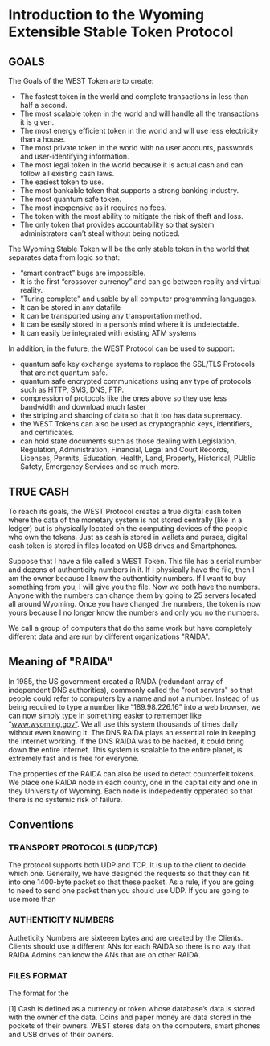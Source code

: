 # Introduction to the Wyoming Extensible Stable Token Protocol

## GOALS
The Goals of the WEST Token are to create:
* The fastest token in the world and complete transactions in less than half a second. 
* The most scalable token in the world and will handle all the transactions it is given. 
* The most energy efficient token in the world and will use less electricity than a house.
* The most private token in the world with no user accounts, passwords and user-identifying information.
* The most legal token in the world because it is actual cash and can follow all existing cash laws.
* The easiest token to use.
* The most bankable token that supports a strong banking industry. 
* The most quantum safe token.
* The most inexpensive as it requires no fees. 
* The token with the most ability to mitigate the risk of theft and loss.
* The only token that provides accountability so that system administrators can’t steal without being noticed. 

The Wyoming Stable Token will be the only stable token in the world that separates data from logic so that:  
* “smart contract” bugs are impossible.
* It is the first “crossover currency” and can go between reality and virtual reality.
* ”Turing complete” and usable by all computer programming languages.
* It can be stored in any datafile
* It can be transported using any transportation method. 
* It can be easily stored in a person’s mind where it is undetectable.  
* It can easily be integrated with existing ATM systems


In addition, in the future,  the WEST Protocol can be used to support: 
* quantum safe key exchange systems to replace the SSL/TLS Protocols that are not quantum safe. 
* quantum safe encrypted communications using any type of protocols such as HTTP, SMS, DNS, FTP.
* compression of protocols like the ones above so they use less bandwidth and download much faster
* the striping and sharding of data so that it too has data supremacy. 
* the WEST Tokens can also be used as cryptographic keys, identifiers, and certificates. 
* can hold state documents such as those dealing with Legislation, Regulation, Administration, Financial, Legal and Court Records, Licenses, Permits, Education, Health, Land, Property, Historical, PUblic Safety, Emergency Services and so much more. 


## TRUE CASH
To reach its goals, the WEST Protocol creates a true digital cash token where the data of the monetary system is not stored centrally (like in a ledger) but is physically located on the computing devices of the people who own the tokens. 
Just as cash is stored in wallets and purses, digital cash token is stored in files located on USB drives and Smartphones. 

Suppose that I have a file called a WEST Token. This file has a serial number and dozens of authenticity numbers in it. If I physically have the file, then I am the owner because I know the authenticity numbers. 
If I want to buy something from you, I will give you the file. Now we both have the numbers. 
Anyone with the numbers can change them by going to 25 servers located all around Wyoming. 
Once you have changed the numbers, the token is now yours because I no longer know the numbers and only you no the numbers. 

We call a group of computers that do the same work but have completely different data and are run by different organizations "RAIDA".

## Meaning of "RAIDA"
In 1985, the US government created a RAIDA (redundant array of independent DNS authorities), commonly called the "root servers" so that people could refer to computers by a name and not a number. 
Instead of us being required to type a number like “189.98.226.16” into a web browser, we can now simply type in something easier to remember like “www.wyoming.gov”. 
We all use this system thousands of times daily without even knowing it. 
The DNS RAIDA plays an essential role in keeping the Internet working. 
If the DNS RAIDA was to be hacked, it could bring down the entire Internet. 
This system is scalable to the entire planet, is extremely fast and is free for everyone. 

The properties of the RAIDA can also be used to detect counterfeit tokens. We place one RAIDA node in each county, one in the capital city and one in they University of Wyoming. 
Each node is indepedently opperated so that there is no systemic risk of failure. 

## Conventions

### TRANSPORT PROTOCOLS (UDP/TCP)
The protocol supports both UDP and TCP. It is up to the client to decide which one. Generally, we have designed the requests so that they can fit into one 1400-byte packet so that these packet. 
As a rule, if you are going to need to send one packet then you should use UDP. If you are going to use more than 

### AUTHENTICITY NUMBERS
Autheticity Numbers are sixteeen bytes and are created by the Clients. Clients should use a different ANs for each RAIDA so there is no way that RAIDA Admins can know the ANs that are on other RAIDA. 

### FILES FORMAT
The format for the 


 [1] Cash is defined as a currency or token whose database’s data is stored with the owner of the data. Coins and paper money are data stored in the pockets of their owners. WEST stores data on the computers, smart phones and USB drives of their owners. 
